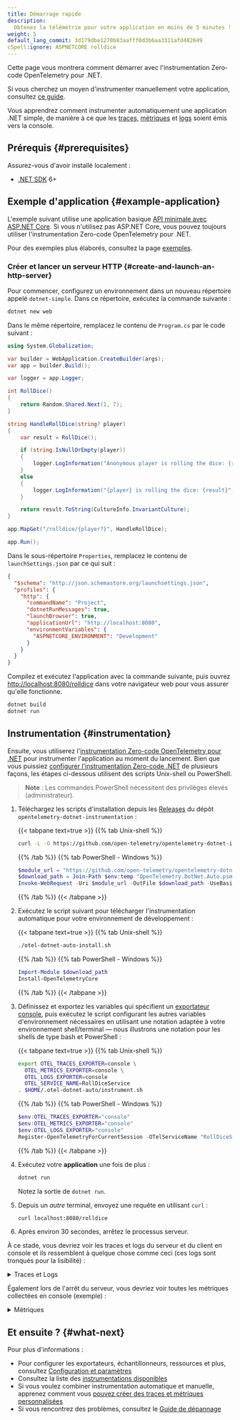 ```yaml
---
title: Démarrage rapide
description:
  Obtenez la télémétrie pour votre application en moins de 5 minutes !
weight: 5
default_lang_commit: 3d179dbe1270b83aafff0d3b6aa3311afd482649
cSpell:ignore: ASPNETCORE rolldice
---
```


Cette page vous montrera comment démarrer avec l'instrumentation Zero-code
OpenTelemetry pour .NET.

Si vous cherchez un moyen d'instrumenter manuellement votre application,
consultez [ce guide](/docs/languages/dotnet/getting-started).

Vous apprendrez comment instrumenter automatiquement une application .NET
simple, de manière à ce que les [traces][], [métriques][] et [logs][] soient
émis vers la console.

## Prérequis {#prerequisites}

Assurez-vous d'avoir installé localement :

- [.NET SDK](https://dotnet.microsoft.com/download/dotnet) 6+

## Exemple d'application {#example-application}

L'exemple suivant utilise une application basique
[API minimale avec ASP.NET Core](https://learn.microsoft.com/aspnet/core/tutorials/min-web-api).
Si vous n'utilisez pas ASP.NET Core, vous pouvez toujours utiliser
l'instrumentation Zero-code OpenTelemetry pour .NET.

Pour des exemples plus élaborés, consultez la page
[exemples](/docs/languages/dotnet/examples/).

### Créer et lancer un serveur HTTP {#create-and-launch-an-http-server}

Pour commencer, configurez un environnement dans un nouveau répertoire appelé
`dotnet-simple`. Dans ce répertoire, exécutez la commande suivante :

```sh
dotnet new web
```

Dans le même répertoire, remplacez le contenu de `Program.cs` par le code
suivant :

```csharp
using System.Globalization;

var builder = WebApplication.CreateBuilder(args);
var app = builder.Build();

var logger = app.Logger;

int RollDice()
{
    return Random.Shared.Next(1, 7);
}

string HandleRollDice(string? player)
{
    var result = RollDice();

    if (string.IsNullOrEmpty(player))
    {
        logger.LogInformation("Anonymous player is rolling the dice: {result}", result);
    }
    else
    {
        logger.LogInformation("{player} is rolling the dice: {result}", player, result);
    }

    return result.ToString(CultureInfo.InvariantCulture);
}

app.MapGet("/rolldice/{player?}", HandleRollDice);

app.Run();
```

Dans le sous-répertoire `Properties`, remplacez le contenu de
`launchSettings.json` par ce qui suit :

```json
{
  "$schema": "http://json.schemastore.org/launchsettings.json",
  "profiles": {
    "http": {
      "commandName": "Project",
      "dotnetRunMessages": true,
      "launchBrowser": true,
      "applicationUrl": "http://localhost:8080",
      "environmentVariables": {
        "ASPNETCORE_ENVIRONMENT": "Development"
      }
    }
  }
}
```

Compilez et exécutez l'application avec la commande suivante, puis ouvrez
<http://localhost:8080/rolldice> dans votre navigateur web pour vous assurer
qu'elle fonctionne.

```sh
dotnet build
dotnet run
```

## Instrumentation {#instrumentation}

Ensuite, vous utiliserez
l'[instrumentation Zero-code OpenTelemetry pour .NET](../) pour instrumenter
l'application au moment du lancement. Bien que vous puissiez [configurer
l'instrumentation Zero-code .NET][] de plusieurs façons, les étapes ci-dessous
utilisent des scripts Unix-shell ou PowerShell.

> **Note** : Les commandes PowerShell nécessitent des privilèges élevés
> (administrateur).

1. Téléchargez les scripts d'installation depuis les [Releases][] du dépôt
   `opentelemetry-dotnet-instrumentation` :

   {{< tabpane text=true >}} {{% tab Unix-shell %}}

   ```sh
   curl -L -O https://github.com/open-telemetry/opentelemetry-dotnet-instrumentation/releases/latest/download/otel-dotnet-auto-install.sh
   ```

   {{% /tab %}} {{% tab PowerShell - Windows %}}

   ```powershell
   $module_url = "https://github.com/open-telemetry/opentelemetry-dotnet-instrumentation/releases/latest/download/OpenTelemetry.DotNet.Auto.psm1"
   $download_path = Join-Path $env:temp "OpenTelemetry.DotNet.Auto.psm1"
   Invoke-WebRequest -Uri $module_url -OutFile $download_path -UseBasicParsing
   ```

   {{% /tab %}} {{< /tabpane >}}

2. Exécutez le script suivant pour télécharger l'instrumentation automatique
   pour votre environnement de développement :

   {{< tabpane text=true >}} {{% tab Unix-shell %}}

   ```sh
   ./otel-dotnet-auto-install.sh
   ```

   {{% /tab %}} {{% tab PowerShell - Windows %}}

   ```powershell
   Import-Module $download_path
   Install-OpenTelemetryCore
   ```

   {{% /tab %}} {{< /tabpane >}}

3. Définissez et exportez les variables qui spécifient un [exportateur
   console][], puis exécutez le script configurant les autres variables
   d'environnement nécessaires en utilisant une notation adaptée à votre
   environnement shell/terminal &mdash; nous illustrons une notation pour les
   shells de type bash et PowerShell :

   {{< tabpane text=true >}} {{% tab Unix-shell %}}

   ```sh
   export OTEL_TRACES_EXPORTER=console \
     OTEL_METRICS_EXPORTER=console \
     OTEL_LOGS_EXPORTER=console
     OTEL_SERVICE_NAME=RollDiceService
   . $HOME/.otel-dotnet-auto/instrument.sh
   ```

   {{% /tab %}} {{% tab PowerShell - Windows %}}

   ```powershell
   $env:OTEL_TRACES_EXPORTER="console"
   $env:OTEL_METRICS_EXPORTER="console"
   $env:OTEL_LOGS_EXPORTER="console"
   Register-OpenTelemetryForCurrentSession -OTelServiceName "RollDiceService"
   ```

   {{% /tab %}} {{< /tabpane >}}

4. Exécutez votre **application** une fois de plus :

   ```sh
   dotnet run
   ```

   Notez la sortie de `dotnet run`.

5. Depuis un _autre_ terminal, envoyez une requête en utilisant `curl` :

   ```sh
   curl localhost:8080/rolldice
   ```

6. Après environ 30 secondes, arrêtez le processus serveur.

À ce stade, vous devriez voir les traces et logs du serveur et du client en
console et ils ressemblent à quelque chose comme ceci (ces logs sont
tronqués pour la lisibilité) :

<details>
<summary>Traces et Logs</summary>

```log
LogRecord.Timestamp:               2023-08-14T06:44:53.9279186Z
LogRecord.TraceId:                 3961d22b5f90bf7662ad4933318743fe
LogRecord.SpanId:                  93d5fcea422ff0ac
LogRecord.TraceFlags:              Recorded
LogRecord.CategoryName:            simple-dotnet
LogRecord.LogLevel:                Information
LogRecord.StateValues (Key:Value):
    result: 1
    OriginalFormat (a.k.a Body): Anonymous player is rolling the dice: {result}

Resource associated with LogRecord:
service.name: simple-dotnet
telemetry.auto.version: 0.7.0
telemetry.sdk.name: opentelemetry
telemetry.sdk.language: dotnet
telemetry.sdk.version: 1.4.0.802

info: simple-dotnet[0]
      Anonymous player is rolling the dice: 1
Activity.TraceId:            3961d22b5f90bf7662ad4933318743fe
Activity.SpanId:             93d5fcea422ff0ac
Activity.TraceFlags:         Recorded
Activity.ActivitySourceName: OpenTelemetry.Instrumentation.AspNetCore
Activity.DisplayName:        /rolldice
Activity.Kind:               Server
Activity.StartTime:          2023-08-14T06:44:53.9278162Z
Activity.Duration:           00:00:00.0049754
Activity.Tags:
    net.host.name: localhost
    net.host.port: 8080
    http.method: GET
    http.scheme: http
    http.target: /rolldice
    http.url: http://localhost:8080/rolldice
    http.flavor: 1.1
    http.user_agent: curl/8.0.1
    http.status_code: 200
Resource associated with Activity:
    service.name: simple-dotnet
    telemetry.auto.version: 0.7.0
    telemetry.sdk.name: opentelemetry
    telemetry.sdk.language: dotnet
    telemetry.sdk.version: 1.4.0.802
```

</details>

Également lors de l'arrêt du serveur, vous devriez voir toutes les métriques
collectées en console (exemple) :

<details>
<summary>Métriques</summary>

```log
Export process.runtime.dotnet.gc.collections.count, Number of garbage collections that have occurred since process start., Meter: OpenTelemetry.Instrumentation.Runtime/1.1.0.2
(2023-08-14T06:12:05.8500776Z, 2023-08-14T06:12:23.7750288Z] generation: gen2 LongSum
Value: 2
(2023-08-14T06:12:05.8500776Z, 2023-08-14T06:12:23.7750288Z] generation: gen1 LongSum
Value: 2
(2023-08-14T06:12:05.8500776Z, 2023-08-14T06:12:23.7750288Z] generation: gen0 LongSum
Value: 6

...

Export http.client.duration, Measures the duration of outbound HTTP requests., Unit: ms, Meter: OpenTelemetry.Instrumentation.Http/1.0.0.0
(2023-08-14T06:12:06.2661140Z, 2023-08-14T06:12:23.7750388Z] http.flavor: 1.1 http.method: POST http.scheme: https http.status_code: 200 net.peer.name: dc.services.visualstudio.com Histogram
Value: Sum: 1330.4766000000002 Count: 5 Min: 50.0333 Max: 465.7936
(-Infinity,0]:0
(0,5]:0
(5,10]:0
(10,25]:0
(25,50]:0
(50,75]:2
(75,100]:0
(100,250]:0
(250,500]:3
(500,750]:0
(750,1000]:0
(1000,2500]:0
(2500,5000]:0
(5000,7500]:0
(7500,10000]:0
(10000,+Infinity]:0
```

</details>

## Et ensuite ? {#what-next}

Pour plus d'informations :

- Pour configurer les exportateurs, échantillonneurs, ressources et plus,
  consultez [Configuration et paramètres](../configuration)
- Consultez la liste des [instrumentations disponibles](../instrumentations)
- Si vous voulez combiner instrumentation automatique et manuelle, apprenez
  comment vous [pouvez créer des traces et métriques personnalisées](../custom)
- Si vous rencontrez des problèmes, consultez le
  [Guide de dépannage](../troubleshooting)

[traces]: /docs/concepts/signals/traces/
[métriques]: /docs/concepts/signals/metrics/
[logs]: /docs/concepts/signals/logs/
[configurer l'instrumentation Zero-code .NET]: ../configuration
[exportateur console]:
  https://github.com/open-telemetry/opentelemetry-dotnet-instrumentation/blob/main/docs/config.md#internal-logs
[releases]:
  https://github.com/open-telemetry/opentelemetry-dotnet-instrumentation/releases
